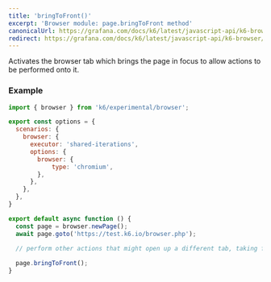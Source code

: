 ```yaml
---
title: 'bringToFront()'
excerpt: 'Browser module: page.bringToFront method'
canonicalUrl: https://grafana.com/docs/k6/latest/javascript-api/k6-browser/page/bringtofront/
redirect: https://grafana.com/docs/k6/latest/javascript-api/k6-browser/page/bringtofront/
---
```


Activates the browser tab which brings the page in focus to allow actions to be performed onto it.


### Example

<CodeGroup labels={[]}>

```javascript
import { browser } from 'k6/experimental/browser';

export const options = {
  scenarios: {
    browser: {
      executor: 'shared-iterations',
      options: {
        browser: {
            type: 'chromium',
        },
      },
    },
  },
}

export default async function () {
  const page = browser.newPage();
  await page.goto('https://test.k6.io/browser.php');
  
  // perform other actions that might open up a different tab, taking focus away from the initial page.

  page.bringToFront();
}
```

</CodeGroup>